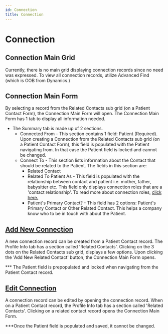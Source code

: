```yaml
---
id: Connection
title: Connection
---
```



# Connection 

## Connection Main Grid

Currently, there is no main grid displaying connection records since no need was expressed. To view all connection records, utilize Advanced Find (which is OOB from Dynamics.)  

## Connection Main Form

By selecting a record from the Related Contacts sub grid (on a Patient Contact Form), the Connection Main Form will open. The Connection Main Form has 1 tab to display all information needed. 

- The Summary tab is made up of 2 sections.
    - Connected From - This section contains 1 field: Patient (Required). Upon creating a Connection from the Related Contacts sub grid (on a Patient Contact Form), this field is populated with the Patient navigating from. In that case the Patient field is locked and cannot be changed. 
    - Connect To - This section lists information about the Contact that should be related to the Patient. The fields in this section are:
        - Related Contact
        - Related To Patient As - This field is populated with the relationship between contact and patient i.e. mother, father, babysitter etc. This field only displays connection roles that are a 'contact relationship'. To read more about connection roles, [click here.](ConnectionRole.md) 
        - Patient's Primary Contact? - This field has 2 options: Patient's Primary Contact or Other Related Contact. This helps a company know who to be in touch with about the Patient. 

## <u> Add New Connection </u> 

A new connection record can be created from a Patient Contact record. The Profile Info tab has a section called 'Related Contacts'. Clicking on the 3 dots on the Related Contacts sub grid, displays a few options. Upon clicking the 'Add New Related Contact' button, the Connection Main Form opens.

*** The Patient field is prepopulated and locked when navigating from the Patient Contact record.

## <u> Edit Connection </u> 

A connection record can be edited by opening the connection record. When on a Patient Contact record, the Profile Info tab has a section called 'Related Contacts'. Clicking on a related contact record opens the Connection Main Form.

***Once the Patient field is populated and saved, it cannot be changed. 
